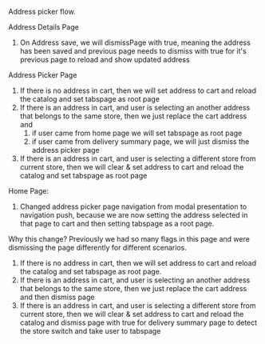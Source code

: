 Address picker flow.

Address Details Page
1. On Address save, we will dismissPage with true, meaning the address has  been saved and previous page needs to dismiss with true for it's previous page to reload and show updated address

Address Picker Page
1. If there is no address in cart, then we will set address to cart and reload the catalog and set tabspage as root page
2. If there is an address in cart, and user is selecting an another address that belongs to the same store, then  we just replace the cart address and
    1.  if user came from home page we will set tabspage as root page
    2. if user came from delivery summary page, we will just dismiss the address picker page
3. If there is an address in cart, and user is selecting a different store from current store,  then we will clear & set address to cart and reload the catalog and set tabspage as root page

Home Page:
1. Changed address picker page navigation from modal presentation to navigation push, because we are now setting the address selected in that page  to cart and then setting tabspage as a root page.

Why this change?
Previously we had so many flags in this page and were dismissing the page differently for different scenarios.
1. If there is no address in cart, then we will set address to cart and reload the catalog and set tabspage as root page.
2. If there is an address in cart, and user is selecting an another address that belongs to the same store, then we just replace the cart address and then dismiss page 
3. If there is an address in cart, and user is selecting a different store from current store,  then we will clear & set address to cart and reload the catalog and dismiss page with true for delivery summary page to detect the store switch and take user to tabspage
